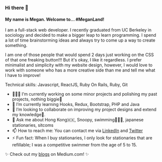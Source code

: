 ### Hi there 👋

#### My name is Megan. Welcome to... #MeganLand!

I am a full-stack web developer. I recently graduated from UC Berkeley in sociology and decided to make a bigger leap to learn programming. I spend a lot of time brainstorming ideas and always try to come up a way to create something. 

I am one of those people that would spend 2 days just working on the CSS of that one freaking button!!! But it's okay, I like it regardless. I prefer minimalist and simplicity with my website design, however, I would love to work with someone who has a more creative side than me and tell me what I have to improve!

Technical skills: Javascript, ReactJS, Ruby On Rails, Ruby, Git

- 👩🏻‍💻 I’m currently working on some minor projects and polishing my past projects, nothing biggie🤪
- 🌱 I’m currently learning Hooks, Redux, Bootstrap, PHP and Java
- 👯 I’m looking to collaborate on improving my project designs and extend my knowledge🥸.
- 💬 Ask me about Hong Kong🇭🇰, Snoopy, swimming🏊🏻‍♀️, japanese stationaries, sitcoms
- 📫 How to reach me: You can contact me via [LinkedIn](https://www.linkedin.com/in/megan-s-lo/) and [Twitter](https://twitter.com/megmehlol)
- ⚡ Fun fact: When I buy stationaries, I only look for stationaries that are refillable; I was a competitive swimmer from the age of 5 to 15.

✨ Check out my [blogs](https://meganslo.medium.com/) on Medium.com! ✨
